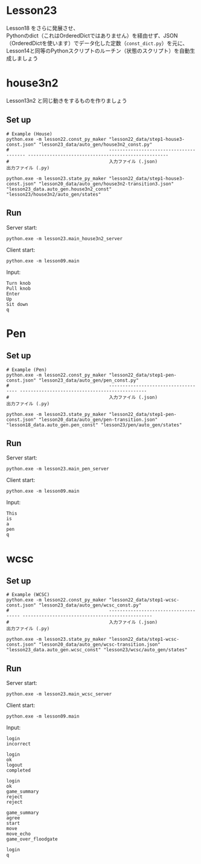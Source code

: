 # Lesson23

Lesson18 をさらに発展させ、  
Pythonのdict（これはOrderedDictではありません）を経由せず、JSON（OrderedDictを使います）でデータ化した定数（`const_dict.py`）を元に、Lesson14と同等のPythonスクリプトのルーチン（状態のスクリプト）を自動生成しましょう  

# house3n2

Lesson13n2 と同じ動きをするものを作りましょう  

## Set up

```shell
# Example (House)
python.exe -m lesson22.const_py_maker "lesson22_data/step1-house3-const.json" "lesson23_data/auto_gen/house3n2_const.py"
#                                     --------------------------------------- ----------------------------------------------------
#                                     入力ファイル (.json)                      出力ファイル (.py)

python.exe -m lesson23.state_py_maker "lesson22_data/step1-house3-const.json" "lesson20_data/auto_gen/house3n2-transition3.json" "lesson23_data.auto_gen.house3n2_const" "lesson23/house3n2/auto_gen/states"
```

## Run

Server start:  

```shell
python.exe -m lesson23.main_house3n2_server
```

Client start:  

```shell
python.exe -m lesson09.main
```

Input:  

```plain
Turn knob
Pull knob
Enter
Up
Sit down
q
```

# Pen

## Set up

```shell
# Example (Pen)
python.exe -m lesson22.const_py_maker "lesson22_data/step1-pen-const.json" "lesson23_data/auto_gen/pen_const.py"
#                                     ------------------------------------ -----------------------------------------------
#                                     入力ファイル (.json)                   出力ファイル (.py)

python.exe -m lesson23.state_py_maker "lesson22_data/step1-pen-const.json" "lesson20_data/auto_gen/pen-transition.json" "lesson18_data.auto_gen.pen_const" "lesson23/pen/auto_gen/states"
```

## Run

Server start:  

```shell
python.exe -m lesson23.main_pen_server
```

Client start:  

```shell
python.exe -m lesson09.main
```

Input:  

```shell
This
is
a
pen
q
```

# wcsc
## Set up

```shell
# Example (WCSC)
python.exe -m lesson22.const_py_maker "lesson22_data/step1-wcsc-const.json" "lesson23_data/auto_gen/wcsc_const.py"
#                                     ------------------------------------- ------------------------------------------------
#                                     入力ファイル (.json)                    出力ファイル (.py)

python.exe -m lesson23.state_py_maker "lesson22_data/step1-wcsc-const.json" "lesson20_data/auto_gen/wcsc-transition.json" "lesson23_data.auto_gen.wcsc_const" "lesson23/wcsc/auto_gen/states"
```

## Run

Server start:  

```shell
python.exe -m lesson23.main_wcsc_server
```

Client start:  

```shell
python.exe -m lesson09.main
```

Input:  

```plain
login
incorrect

login
ok
logout
completed

login
ok
game_summary
reject
reject

game_summary
agree
start
move
move_echo
game_over_floodgate

login
q
```

